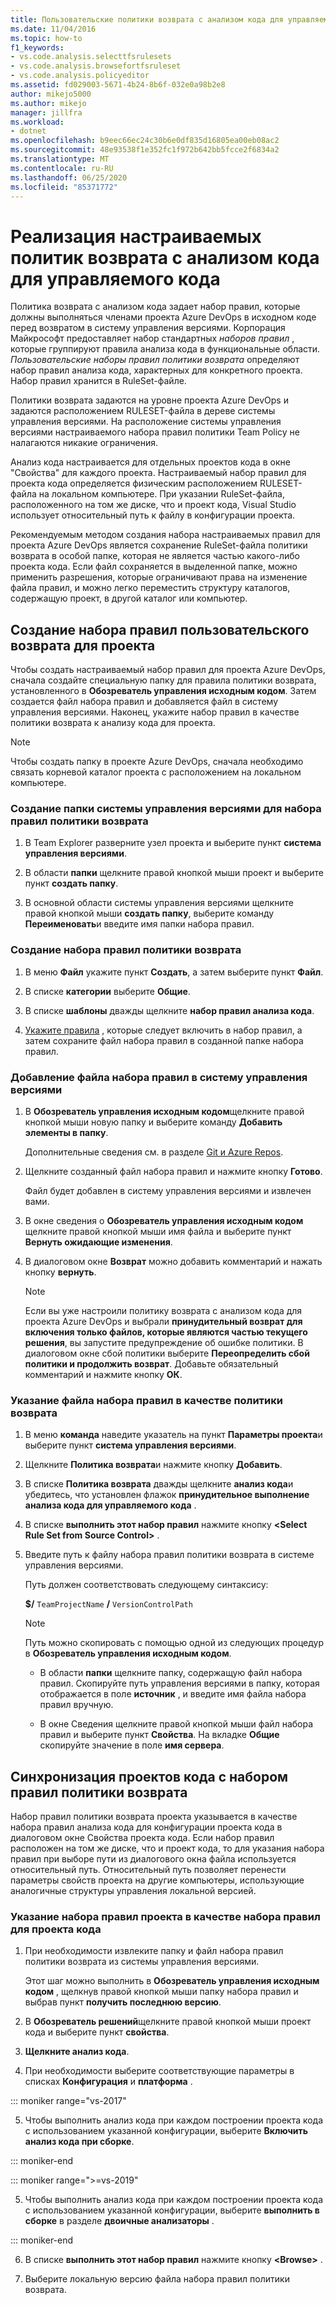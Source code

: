```yaml
---
title: Пользовательские политики возврата с анализом кода для управляемого кода
ms.date: 11/04/2016
ms.topic: how-to
f1_keywords:
- vs.code.analysis.selecttfsrulesets
- vs.code.analysis.browsefortfsruleset
- vs.code.analysis.policyeditor
ms.assetid: fd029003-5671-4b24-8b6f-032e0a98b2e8
author: mikejo5000
ms.author: mikejo
manager: jillfra
ms.workload:
- dotnet
ms.openlocfilehash: b9eec66ec24c30b6e0df835d16805ea00eb08ac2
ms.sourcegitcommit: 48e93538f1e352fc1f972b642bb5fcce2f6834a2
ms.translationtype: MT
ms.contentlocale: ru-RU
ms.lasthandoff: 06/25/2020
ms.locfileid: "85371772"
---
```

# <a name="implement-custom-code-analysis-check-in-policies-for-managed-code"></a>Реализация настраиваемых политик возврата с анализом кода для управляемого кода

Политика возврата с анализом кода задает набор правил, которые должны выполняться членами проекта Azure DevOps в исходном коде перед возвратом в систему управления версиями. Корпорация Майкрософт предоставляет набор стандартных *наборов правил* , которые группируют правила анализа кода в функциональные области. *Пользовательские наборы правил политики возврата* определяют набор правил анализа кода, характерных для конкретного проекта. Набор правил хранится в RuleSet-файле.

Политики возврата задаются на уровне проекта Azure DevOps и задаются расположением RULESET-файла в дереве системы управления версиями. На расположение системы управления версиями настраиваемого набора правил политики Team Policy не налагаются никакие ограничения.

Анализ кода настраивается для отдельных проектов кода в окне "Свойства" для каждого проекта. Настраиваемый набор правил для проекта кода определяется физическим расположением RULESET-файла на локальном компьютере. При указании RuleSet-файла, расположенного на том же диске, что и проект кода, Visual Studio использует относительный путь к файлу в конфигурации проекта.

Рекомендуемым методом создания набора настраиваемых правил для проекта Azure DevOps является сохранение RuleSet-файла политики возврата в особой папке, которая не является частью какого-либо проекта кода. Если файл сохраняется в выделенной папке, можно применить разрешения, которые ограничивают права на изменение файла правил, и можно легко переместить структуру каталогов, содержащую проект, в другой каталог или компьютер.

## <a name="create-the-project-custom-check-in-rule-set"></a>Создание набора правил пользовательского возврата для проекта

Чтобы создать настраиваемый набор правил для проекта Azure DevOps, сначала создайте специальную папку для правила политики возврата, установленного в **Обозреватель управления исходным кодом**. Затем создается файл набора правил и добавляется файл в систему управления версиями. Наконец, укажите набор правил в качестве политики возврата к анализу кода для проекта.

> [!NOTE]
> Чтобы создать папку в проекте Azure DevOps, сначала необходимо связать корневой каталог проекта с расположением на локальном компьютере.

### <a name="to-create-the-version-control-folder-for-the-check-in-policy-rule-set"></a>Создание папки системы управления версиями для набора правил политики возврата

1. В Team Explorer разверните узел проекта и выберите пункт **система управления версиями**.

2. В области **папки** щелкните правой кнопкой мыши проект и выберите пункт **создать папку**.

3. В основной области системы управления версиями щелкните правой кнопкой мыши **создать папку**, выберите команду **Переименовать**и введите имя папки набора правил.

### <a name="to-create-the-check-in-policy-rule-set"></a>Создание набора правил политики возврата

1. В меню **Файл** укажите пункт **Создать**, а затем выберите пункт **Файл**.

2. В списке **категории** выберите **Общие**.

3. В списке **шаблоны** дважды щелкните **набор правил анализа кода**.

4. [Укажите правила](../code-quality/how-to-create-a-custom-rule-set.md) , которые следует включить в набор правил, а затем сохраните файл набора правил в созданной папке набора правил.

### <a name="to-add-the-rule-set-file-to-version-control"></a>Добавление файла набора правил в систему управления версиями

1. В **Обозреватель управления исходным кодом**щелкните правой кнопкой мыши новую папку и выберите команду **Добавить элементы в папку**.

     Дополнительные сведения см. в разделе [Git и Azure Repos](/azure/devops/repos/git/overview?view=vsts).

2. Щелкните созданный файл набора правил и нажмите кнопку **Готово**.

     Файл будет добавлен в систему управления версиями и извлечен вами.

3. В окне сведения о **Обозреватель управления исходным кодом** щелкните правой кнопкой мыши имя файла и выберите пункт **Вернуть ожидающие изменения**.

4. В диалоговом окне **Возврат** можно добавить комментарий и нажать кнопку **вернуть**.

    > [!NOTE]
    > Если вы уже настроили политику возврата с анализом кода для проекта Azure DevOps и выбрали **принудительный возврат для включения только файлов, которые являются частью текущего решения**, вы запустите предупреждение об ошибке политики. В диалоговом окне сбой политики выберите **Переопределить сбой политики и продолжить возврат**. Добавьте обязательный комментарий и нажмите кнопку **ОК**.

### <a name="to-specify-the-rule-set-file-as-the-check-in-policy"></a>Указание файла набора правил в качестве политики возврата

1. В меню **команда** наведите указатель на пункт **Параметры проекта**и выберите пункт **система управления версиями**.

2. Щелкните **Политика возврата**и нажмите кнопку **Добавить**.

3. В списке **Политика возврата** дважды щелкните **анализ кода**и убедитесь, что установлен флажок **принудительное выполнение анализа кода для управляемого кода** .

4. В списке **выполнить этот набор правил** нажмите кнопку **\<Select Rule Set from Source Control>** .

5. Введите путь к файлу набора правил политики возврата в системе управления версиями.

     Путь должен соответствовать следующему синтаксису:

     **$/** `TeamProjectName` **/** `VersionControlPath`

    > [!NOTE]
    > Путь можно скопировать с помощью одной из следующих процедур в **Обозреватель управления исходным кодом**.

    - В области **папки** щелкните папку, содержащую файл набора правил. Скопируйте путь управления версиями в папку, которая отображается в поле **источник** , и введите имя файла набора правил вручную.

    - В окне Сведения щелкните правой кнопкой мыши файл набора правил и выберите пункт **Свойства**. На вкладке **Общие** скопируйте значение в поле **имя сервера**.

## <a name="synchronize-code-projects-to-the-check-in-policy-rule-set"></a>Синхронизация проектов кода с набором правил политики возврата

Набор правил политики возврата проекта указывается в качестве набора правил анализа кода для конфигурации проекта кода в диалоговом окне Свойства проекта кода. Если набор правил расположен на том же диске, что и проект кода, то для указания набора правил при выборе пути из диалогового окна файла используется относительный путь. Относительный путь позволяет перенести параметры свойств проекта на другие компьютеры, использующие аналогичные структуры управления локальной версией.

### <a name="to-specify-a-project-rule-set-as-the-rule-set-of-a-code-project"></a>Указание набора правил проекта в качестве набора правил для проекта кода

1. При необходимости извлеките папку и файл набора правил политики возврата из системы управления версиями.

   Этот шаг можно выполнить в **Обозреватель управления исходным кодом** , щелкнув правой кнопкой мыши папку набора правил и выбрав пункт **получить последнюю версию**.

2. В **Обозреватель решений**щелкните правой кнопкой мыши проект кода и выберите пункт **свойства**.

3. **Щелкните анализ кода**.

4. При необходимости выберите соответствующие параметры в списках **Конфигурация** и **платформа** .

::: moniker range="vs-2017"

5. Чтобы выполнить анализ кода при каждом построении проекта кода с использованием указанной конфигурации, выберите **Включить анализ кода при сборке**.

::: moniker-end

::: moniker range=">=vs-2019"

5. Чтобы выполнить анализ кода при каждом построении проекта кода с использованием указанной конфигурации, выберите **выполнить в сборке** в разделе **двоичные анализаторы** .

::: moniker-end

6. В списке **выполнить этот набор правил** нажмите кнопку **\<Browse>** .

8. Выберите локальную версию файла набора правил политики возврата.

